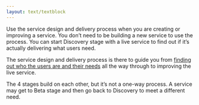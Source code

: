 ```yaml
---
layout: text/textblock
---
```

Use the service design and delivery process when you are creating or improving a service. You don’t need to be building a new service to use the process. You can start Discovery stage with a live service to find out if it’s actually delivering what users need.

The service design and delivery process is there to guide you from [finding out who the users are and their needs](/user-research/identifying-users-needs/) all the way through to improving the live service.

The 4 stages build on each other, but it’s not a one-way process. A service may get to Beta stage and then go back to Discovery to meet a different need.
